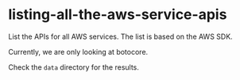 # listing-all-the-aws-service-apis

List the APIs for all AWS services. The list is based on the AWS SDK. 

Currently, we are only looking at botocore.

Check the `data` directory for the results.

